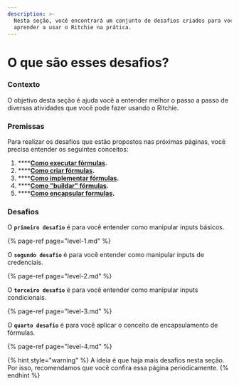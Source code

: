 ```yaml
---
description: >-
  Nesta seção, você encontrará um conjunto de desafios criados para você
  aprender a usar o Ritchie na prática.
---
```


# O que são esses desafios?

### Contexto

O objetivo desta seção é ajuda você a entender melhor o passo a passo de diversas atividades que você pode fazer usando o Ritchie. 

### Premissas

Para realizar os desafios que estão propostos nas próximas páginas, você precisa entender os seguintes conceitos: 

1. \*\*\*\*[**Como executar fórmulas**](../tutorials/formulas/como-executar-formulas/)**.**
2. \*\*\*\*[**Como criar fórmulas**](../tutorials/formulas/como-criar-formulas.md)**.**
3. \*\*\*\*[**Como implementar fórmulas**](../tutorials/formulas/como-implementar-uma-formula/)**.**
4. \*\*\*\*[**Como "buildar" fórmulas**](../tutorials/formulas/build-a-formula.md)**.**
5. \*\*\*\*[**Como encapsular formulas**](../tutorials/formulas/como-encapsular-formulas.md)**.**

### Desafios

O **`primeiro desafio`** é para você entender como manipular inputs básicos. 

{% page-ref page="level-1.md" %}

O **`segundo desafio`** é para você entender como manipular inputs de credenciais. 

{% page-ref page="level-2.md" %}

O **`terceiro desafio`** é para você entender como manipular inputs condicionais.

{% page-ref page="level-3.md" %}

O **`quarto desafio`** é para você aplicar o conceito de encapsulamento de fórmulas.

{% page-ref page="level-4.md" %}



{% hint style="warning" %}
A ideia é que haja mais desafios nesta seção. Por isso, recomendamos que você confira essa página periodicamente. 
{% endhint %}

